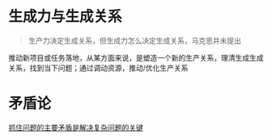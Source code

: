 # 生成力与生成关系

> 生产力决定生成关系，但生成力怎么决定生成关系，马克思并未提出

推动新项目或任务落地，从某方面来说，是塑造一个新的生产关系，理清生成生成关系，找到当下问题；通过调动资源，推动/优化生产关系

# 矛盾论

[抓住问题的主要矛盾是解决复杂问题的关键](https://www.cnblogs.com/ghj1976/p/zhua-zhu-wen-ti-de-zhu-yao-mao-dun-shi-jie-jue-fu.html)
